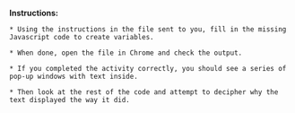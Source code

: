  **Instructions:**
	
	* Using the instructions in the file sent to you, fill in the missing Javascript code to create variables.

	* When done, open the file in Chrome and check the output.

	* If you completed the activity correctly, you should see a series of pop-up windows with text inside. 

	* Then look at the rest of the code and attempt to decipher why the text displayed the way it did. 

